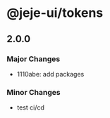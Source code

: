 # @jeje-ui/tokens

## 2.0.0

### Major Changes

- 1110abe: add packages

### Minor Changes

- test ci/cd
